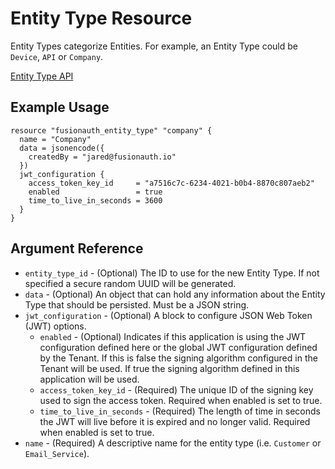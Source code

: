 # Entity Type Resource

Entity Types categorize Entities. For example, an Entity Type could be `Device`, `API` or `Company`.

[Entity Type API](https://fusionauth.io/docs/v1/tech/apis/entity-management/entity-types/#create-an-entity-type)

## Example Usage

```hcl
resource "fusionauth_entity_type" "company" {
  name = "Company"
  data = jsonencode({
    createdBy = "jared@fusionauth.io"
  })
  jwt_configuration {
    access_token_key_id     = "a7516c7c-6234-4021-b0b4-8870c807aeb2"
    enabled                 = true
    time_to_live_in_seconds = 3600
  }
}
```

## Argument Reference

* `entity_type_id` - (Optional) The ID to use for the new Entity Type. If not specified a secure random UUID will be
  generated.
* `data` - (Optional) An object that can hold any information about the Entity Type that should be persisted. Must be a
  JSON string.
* `jwt_configuration` - (Optional) A block to configure JSON Web Token (JWT) options.
    - `enabled` - (Optional) Indicates if this application is using the JWT configuration defined here or the global JWT
      configuration defined by the Tenant. If this is false the signing algorithm configured in the Tenant will be used.
      If true the signing algorithm defined in this application will be used.
    - `access_token_key_id` - (Required) The unique ID of the signing key used to sign the access token. Required when
      enabled is set to true.
    - `time_to_live_in_seconds` - (Required) The length of time in seconds the JWT will live before it is expired and no
      longer valid. Required when enabled is set to true.
* `name` - (Required) A descriptive name for the entity type (i.e. `Customer` or `Email_Service`).
